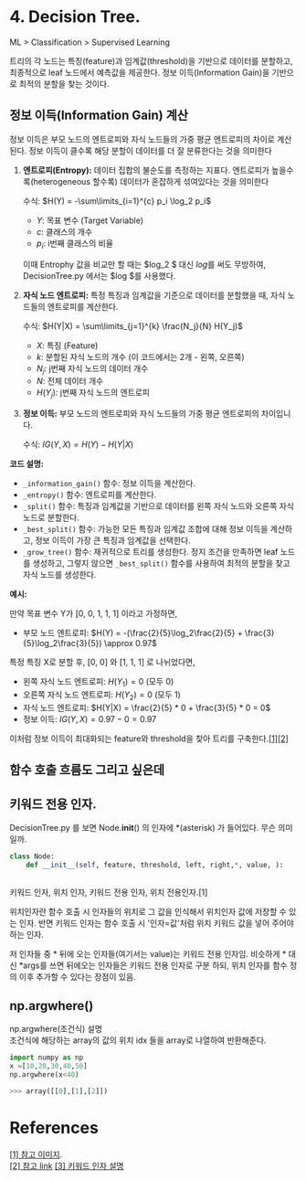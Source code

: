 # 4. Decision Tree.

ML > Classification > Supervised Learning  
 
 트리의 각 노드는 특징(feature)과 임계값(threshold)을 기반으로 데이터를 분할하고, 최종적으로 leaf 노드에서 예측값을 제공한다.
 정보 이득(Information Gain)을 기반으로 최적의 분할을 찾는 것이다.
## 정보 이득(Information Gain) 계산

정보 이득은 부모 노드의 엔트로피와 자식 노드들의 가중 평균 엔트로피의 차이로 계산된다.  정보 이득이 클수록 해당 분할이 데이터를 더 잘 분류한다는 것을 의미한다

1. **엔트로피(Entropy):**  데이터 집합의 불순도를 측정하는 지표다.  엔트로피가 높을수록(heterogeneous 할수록) 데이터가 혼잡하게 섞여있다는 것을 의미한다

   수식:
   $H(Y) = -\sum\limits_{i=1}^{c} p_i \log_2 p_i$

   - $Y$: 목표 변수 (Target Variable)
   - $c$: 클래스의 개수
   - $p_i$: i번째 클래스의 비율   
   
   이때 Entrophy 값을 비교만 할 때는 $log_2 $ 대신 $log$를 써도 무방하여, DecisionTree.py 에서는 $log $를 사용했다.

2. **자식 노드 엔트로피:** 특정 특징과 임계값을 기준으로 데이터를 분할했을 때, 자식 노드들의 엔트로피를 계산한다.

   수식:
   $H(Y|X) = \sum\limits_{j=1}^{k} \frac{N_j}{N} H(Y_j)$

   - $X$: 특징 (Feature)
   - $k$: 분할된 자식 노드의 개수 (이 코드에서는 2개 - 왼쪽, 오른쪽)
   - $N_j$: j번째 자식 노드의 데이터 개수
   - $N$: 전체 데이터 개수
   - $H(Y_j)$: j번째 자식 노드의 엔트로피

3. **정보 이득:** 부모 노드의 엔트로피와 자식 노드들의 가중 평균 엔트로피의 차이입니다.

   수식:
   $IG(Y, X) = H(Y) - H(Y|X)$

**코드 설명:**

- `_information_gain()` 함수: 정보 이득을 계산한다.
- `_entropy()` 함수: 엔트로피를 계산한다.
- `_split()` 함수: 특징과 임계값을 기반으로 데이터를 왼쪽 자식 노드와 오른쪽 자식 노드로 분할한다.
- `_best_split()` 함수:  가능한 모든 특징과 임계값 조합에 대해 정보 이득을 계산하고, 정보 이득이 가장 큰 특징과 임계값을 선택한다.
- `_grow_tree()` 함수: 재귀적으로 트리를 생성한다. 정지 조건을 만족하면 leaf 노드를 생성하고, 그렇지 않으면 `_best_split()` 함수를 사용하여 최적의 분할을 찾고 자식 노드를 생성한다.

**예시:**

만약 목표 변수 Y가 [0, 0, 1, 1, 1] 이라고 가정하면,

- 부모 노드 엔트로피:
$H(Y) = -(\frac{2}{5}\log_2\frac{2}{5} + \frac{3}{5}\log_2\frac{3}{5}) \approx 0.97$

특정 특징 X로 분할 후, [0, 0] 와 [1, 1, 1] 로 나뉘었다면,

- 왼쪽 자식 노드 엔트로피: $H(Y_1) = 0$ (모두 0)
- 오른쪽 자식 노드 엔트로피: $H(Y_2) = 0$ (모두 1)
- 자식 노드 엔트로피: $H(Y|X) = \frac{2}{5} * 0 + \frac{3}{5} * 0 = 0$
- 정보 이득: $IG(Y, X) = 0.97 - 0 = 0.97$

이처럼 정보 이득이 최대화되는 feature와 threshold을 찾아 트리를 구축한다.[[1]](https://img1.daumcdn.net/thumb/R1280x0/?scode=mtistory2&fname=https%3A%2F%2Fblog.kakaocdn.net%2Fdn%2FwiPMw%2FbtrzKQIxL5C%2FUU4JCaX9S2CIeyvS3tnmfK%2Fimg.png)[[2]](https://gofo-coding.tistory.com/entry/Decision-Tree-Information-Gain-1)


## 함수 호출 흐름도 그리고 싶은데
<!-- TODO 
data flow 를 시각화 해보고 싶은데.
-->



## 키워드 전용 인자.

<!-- 
? 키워드 전용 인자.
[o] 키워드 전용 인자.
-->

DecisionTree.py 를 보면 Node.__init__() 의 인자에 *(asterisk) 가 들어있다. 무슨 의미일까.

```python
class Node:
    def __init__(self, feature, threshold, left, right,*, value, ):
   
```

키워드 인자, 위치 인자, 키워드 전용 인자, 위치 전용인자.[1]

위치인자란 함수 호출 시 인자들의 위치로 그 값을 인식해서 위치인자 값에 저장할 수 있는 인자.
반면 키워드 인자는 함수 호출 시 '인자=값'처럼 위치 키워드 값을 넣어 주어야 하는 인자.

저 인자들 중 * 뒤에 오는 인자들(여기서는 value)는 키워드 전용 인자임.
비슷하게 * 대신 *args를 쓰면 뒤에오는 인자들은 키워드 전용 인자로 구분 하되,
위치 인자를 함수 정의 이후 추가할 수 있다는 장점이 있음.


## np.argwhere() 
<!-- 
? np.argwhere()
[o] np.argwhere()
-->

np.argwhere(조건식) 설명   
조건식에 해당하는 array의 값의 위치 idx 들을 array로 나열하여 반환해준다.

```python
import numpy as np
x =[10,20,30,40,50]   
np.argwhere(x<40)   

>>> array([[0],[1],[2]])
```

# References
[[1] 참고 이미지](https://img1.daumcdn.net/thumb/R1280x0/?scode=mtistory2&fname=https%3A%2F%2Fblog.kakaocdn.net%2Fdn%2FwiPMw%2FbtrzKQIxL5C%2FUU4JCaX9S2CIeyvS3tnmfK%2Fimg.png).   
[[2] 참고 link](https://gofo-coding.tistory.com/entry/Decision-Tree-Information-Gain-1)
[[3] 키워드 인자 설명](https://daryeou.tistory.com/386)